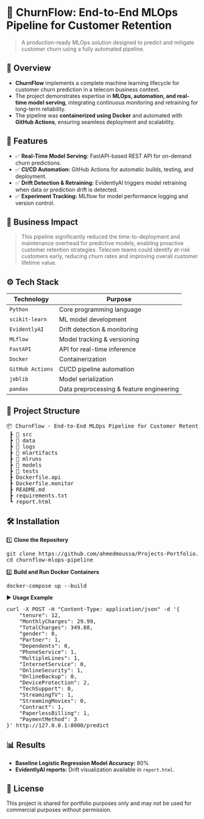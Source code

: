 # 📌 ChurnFlow: End-to-End MLOps Pipeline for Customer Retention
> A production-ready MLOps solution designed to predict and mitigate customer churn using a fully automated pipeline.


## 📖 Overview
 - **ChurnFlow** implements a complete machine learning lifecycle for customer churn prediction in a telecom business context.
 - The project demonstrates expertise in **MLOps, automation, and real-time model serving**, integrating continuous monitoring and retraining for long-term reliability.
 - The pipeline was **containerized using Docker** and automated with **GitHub Actions**, ensuring seamless deployment and scalability.


## 🚀 Features
   - ✅ **Real-Time Model Serving:** FastAPI-based REST API for on-demand churn predictions.
   - ✅ **CI/CD Automation:** GitHub Actions for automatic builds, testing, and deployment.
   - ✅ **Drift Detection & Retraining:** EvidentlyAI triggers model retraining when data or prediction drift is detected.
   - ✅ **Experiment Tracking:** MLflow for model performance logging and version control.


## 🏢 Business Impact
   > This pipeline significantly reduced the time-to-deployment and maintenance overhead for predictive models, enabling proactive customer retention strategies. Telecom teams could identify at-risk customers early, reducing churn rates and improving overall customer lifetime value.


## ⚙️ Tech Stack
| Technology       | Purpose                                  |
| ---------------- | ---------------------------------------- |
| `Python`         | Core programming language                |
| `scikit-learn`   | ML model development                     |
| `EvidentlyAI`    | Drift detection & monitoring             |
| `MLflow`         | Model tracking & versioning              |
| `FastAPI`        | API for real-time inference              |
| `Docker`         | Containerization                         |
| `GitHub Actions` | CI/CD pipeline automation                |
| `joblib`         | Model serialization                      |
| `pandas`         | Data preprocessing & feature engineering |


## 📂 Project Structure
<pre>
📦 ChurnFlow - End-to-End MLOps Pipeline for Customer Retention
 ┣ 📂 src
 ┣ 📂 data
 ┣ 📂 logs
 ┣ 📂 mlartifacts
 ┣ 📂 mlruns
 ┣ 📂 models
 ┣ 📂 tests
 ┣ Dockerfile.api
 ┣ Dockerfile.monitor
 ┣ README.md
 ┣ requirements.txt
 ┗ report.html
</pre>


## 🛠️ Installation
1️⃣ **Clone the Repository**
<pre>
git clone https://github.com/ahmedmoussa/Projects-Portfolio.git
cd churnflow-mlops-pipeline
</pre>

2️⃣ **Build and Run Docker Containers**
<pre>
docker-compose up --build
</pre>

▶️ **Usage Example**
<pre>
curl -X POST -H "Content-Type: application/json" -d '{
    "tenure": 12,
    "MonthlyCharges": 29.99,
    "TotalCharges": 349.88,
    "gender": 0,
    "Partner": 1,
    "Dependents": 0,
    "PhoneService": 1,
    "MultipleLines": 1,
    "InternetService": 0,
    "OnlineSecurity": 1,
    "OnlineBackup": 0,
    "DeviceProtection": 2,
    "TechSupport": 0,
    "StreamingTV": 1,
    "StreamingMovies": 0,
    "Contract": 1,
    "PaperlessBilling": 1,
    "PaymentMethod": 3
}' http://127.0.0.1:8000/predict
</pre>


## 📊 Results
   - **Baseline Logistic Regression Model Accuracy:** 80%
   - **EvidentlyAI reports:** Drift visualization available in `report.html`.


## 📝 License
This project is shared for portfolio purposes only and may not be used for commercial purposes without permission.
